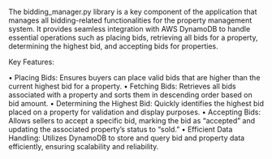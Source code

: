 The bidding_manager.py library is a key component of the application that manages all bidding-related functionalities for the property management system. It provides seamless integration with AWS DynamoDB to handle essential operations such as placing bids, retrieving all bids for a property, determining the highest bid, and accepting bids for properties.

Key Features:

•	Placing Bids: Ensures buyers can place valid bids that are higher than the current highest bid for a property.
•	Fetching Bids: Retrieves all bids associated with a property and sorts them in descending order based on bid amount.
•	Determining the Highest Bid: Quickly identifies the highest bid placed on a property for validation and display purposes.
•	Accepting Bids: Allows sellers to accept a specific bid, marking the bid as “accepted” and updating the associated property’s status to “sold.”
•	Efficient Data Handling: Utilizes DynamoDB to store and query bid and property data efficiently, ensuring scalability and reliability.